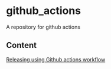 # github_actions

A repository for github actions

## Content

[Releasing using Github actions workflow](release/README.md)
